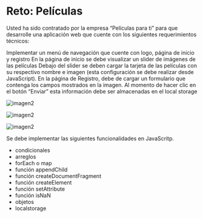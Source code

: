 # Reto: Películas


Usted ha sido contratado por la empresa “Películas para ti” para que desarrolle una aplicación web que cuente con los siguientes requerimientos técnicos:

Implementar un menú de navegación que cuente con logo, página de inicio y registro
En la página de inicio se debe visualizar un slider de imágenes de las películas
Debajo del slider se deben cargar la tarjeta de las películas con su respectivo nombre e imagen (esta configuración se debe realizar desde JavaScript).
En la página de Registro, debe de cargar un formulario que contenga los campos mostrados en la imagen. Al momento de hacer clic en el botón “Enviar” esta información debe ser almacenadas en el local storage

![imagen2](https://res.cloudinary.com/duzf4vfki/image/upload/v1627495000/Tarea-01-img1_fiwnfg.png)

![imagen2](https://res.cloudinary.com/duzf4vfki/image/upload/v1627495000/Tarea-01-img2_ofze6q.png)

![imagen2](https://res.cloudinary.com/duzf4vfki/image/upload/v1627495000/Tarea-01-img3_vtuxql.png)


Se debe implementar las siguientes funcionalidades en JavaScritp.

- condicionales
- arreglos
- forEach o map
- función appendChild
- función createDocumentFragment
- función createElement
- función setAttribute
- función isNaN
- objetos
- localstorage


